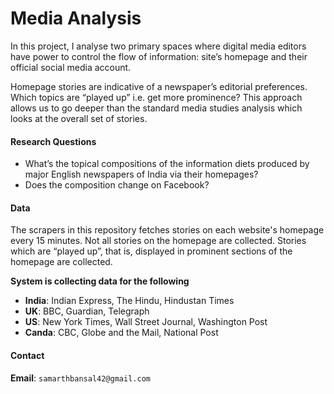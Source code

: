 # Media Analysis

In this project, I analyse two primary spaces where digital media editors have power to control the flow of information: site’s homepage and their official social media account.

Homepage stories are indicative of a newspaper’s editorial preferences. Which topics are “played up” i.e. get more prominence? This approach allows us to go deeper than the standard media studies analysis which looks at the overall set of stories.

#### Research Questions 
* What’s the topical compositions of the information diets produced by major English newspapers of India via their homepages?
* Does the composition change on Facebook?

#### Data
The scrapers in this repository fetches stories on each website's homepage every 15 minutes. Not all stories on the homepage are collected. Stories which are “played up”, that is, displayed in prominent sections of the homepage are collected.

**System is collecting data for the following** 
* **India**: Indian Express, The Hindu, Hindustan Times
* **UK**: BBC, Guardian, Telegraph
* **US**: New York Times, Wall Street Journal, Washington Post
* **Canda**: CBC, Globe and the Mail, National Post

#### Contact 

**Email**: `samarthbansal42@gmail.com` 